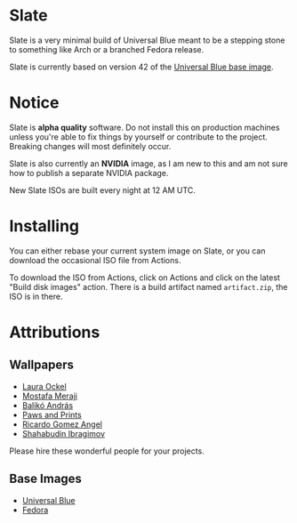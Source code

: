 # Slate
Slate is a very minimal build of Universal Blue meant to be a stepping stone to something like Arch or a branched Fedora release.

Slate is currently based on version 42 of the [Universal Blue base image](https://github.com/ublue-os/main).

# Notice
Slate is **alpha quality** software. Do not install this on production machines unless you're able to fix things by yourself or contribute to the project. Breaking changes will most definitely occur.

Slate is also currently an **NVIDIA** image, as I am new to this and am not sure how to publish a separate NVIDIA package.

New Slate ISOs are built every night at 12 AM UTC.

# Installing
You can either rebase your current system image on Slate, or you can download the occasional ISO file from Actions.

To download the ISO from Actions, click on Actions and click on the latest "Build disk images" action. There is a build artifact named `artifact.zip`, the ISO is in there.

# Attributions
## Wallpapers
- [Laura Ockel](https://unsplash.com/@viazavier)
- [Mostafa Meraji](https://unsplash.com/@mostafa_meraji)
- [Balikó András](https://unsplash.com/@miwankaya)
- [Paws and Prints](https://unsplash.com/@paws_and_prints)
- [Ricardo Gomez Angel](https://unsplash.com/@rgaleriacom)
- [Shahabudin Ibragimov](https://unsplash.com/@sb_dn)

Please hire these wonderful people for your projects.

## Base Images
- [Universal Blue](https://universal-blue.org/)
- [Fedora](https://fedoraproject.org/)
